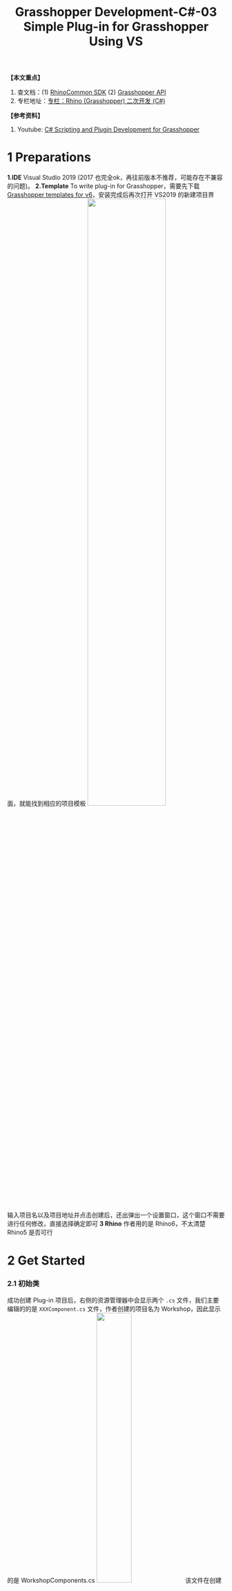 ﻿---
layout: post
title: Grasshopper Development-C#-03 Simple Plug-in for Grasshopper Using VS
categories: Grasshopper-Development
description: Personal Notes
keywords: Grasshopper-Development, Grasshopper, C#
---

**【本文重点】**
1. 查文档：(1) [RhinoCommon SDK](https://developer.rhino3d.com/5/api/RhinoCommon/html/N_Rhino.htm#!) (2) [Grasshopper API](https://developer.rhino3d.com/api/grasshopper/html/T_Grasshopper_DataTree_1.htm#!)
2. 专栏地址：[专栏：Rhino (Grasshopper) 二次开发 (C#)](https://blog.csdn.net/weixin_43728138/category_10266504.html)

**【参考资料】**
1. Youtube: [C# Scripting and Plugin Development for Grasshopper](https://www.youtube.com/watch?v=urWRRpy1fCw&t=5224s)

# 1 Preparations
**1.IDE**
Visual Studio 2019 (2017 也完全ok，再往前版本不推荐，可能存在不兼容的问题)。
**2.Template**
To write plug-in for Grasshopper，需要先下载 [Grasshopper templates for v6](https://marketplace.visualstudio.com/items?itemName=McNeel.GrasshopperAssemblyforv6)，安装完成后再次打开 VS2019 的新建项目界面，就能找到相应的项目模板
<img src="https://img-blog.csdnimg.cn/20200806145641168.png?x-oss-process=image/watermark,type_ZmFuZ3poZW5naGVpdGk,shadow_10,text_aHR0cHM6Ly9ibG9nLmNzZG4ubmV0L3dlaXhpbl80MzcyODEzOA==,size_16,color_FFFFFF,t_70" width="60%" alt="">
输入项目名以及项目地址并点击创建后，还出弹出一个设置窗口，这个窗口不需要进行任何修改，直接选择确定即可
**3 Rhino**
作者用的是 Rhino6，不太清楚 Rhino5 是否可行
# 2 Get Started
### 2.1 初始类
成功创建 Plug-in 项目后，右侧的资源管理器中会显示两个 `.cs` 文件，我们主要编辑的的是 `XXXComponent.cs` 文件，作者创建的项目名为 Workshop，因此显示的是 WorkshopComponents.cs
<img src="https://img-blog.csdnimg.cn/20200806152110204.png?x-oss-process=image/watermark,type_ZmFuZ3poZW5naGVpdGk,shadow_10,text_aHR0cHM6Ly9ibG9nLmNzZG4ubmV0L3dlaXhpbl80MzcyODEzOA==,size_16,color_FFFFFF,t_70" width="40%" alt="">
该文件在创建之初就会包含一些代码以注释，为了简洁起见作者直接删去了所有注释。删完之后的代码界面如下，可以看到初始类包含一个构造函数以及五个类方法，下边将依次介绍
<img src="https://img-blog.csdnimg.cn/2020080615245691.png?x-oss-process=image/watermark,type_ZmFuZ3poZW5naGVpdGk,shadow_10,text_aHR0cHM6Ly9ibG9nLmNzZG4ubmV0L3dlaXhpbl80MzcyODEzOA==,size_16,color_FFFFFF,t_70" width="60%" alt="">
#### 2.1.1 构造函数：public XXXComponent() {}
```csharp
 public MyFirstGhComponent()
   : base("类名", 
         "Nickname",
         "Description",
         "Category", 
         "Subcategory")
 {
 }
```
base() 中的前三个字符串将直接在鼠标移至电池上时显示：Component：电池名称，Nickname：电池简称，Discription：对电池功能的描述
<img src="https://img-blog.csdnimg.cn/20200806160327412.png?x-oss-process=image/watermark,type_ZmFuZ3poZW5naGVpdGk,shadow_10,text_aHR0cHM6Ly9ibG9nLmNzZG4ubmV0L3dlaXhpbl80MzcyODEzOA==,size_16,color_FFFFFF,t_70" width="50%" alt="">
后两个字符串 Category 和 Subcategory 显示的是该电池在电池菜单栏中的位置
<img src="https://img-blog.csdnimg.cn/20200806163926991.png?x-oss-process=image/watermark,type_ZmFuZ3poZW5naGVpdGk,shadow_10,text_aHR0cHM6Ly9ibG9nLmNzZG4ubmV0L3dlaXhpbl80MzcyODEzOA==,size_16,color_FFFFFF,t_70" width="50%" alt="">
#### 2.1.2 类方法1、2：输入、输出
类方法1、2 用于声明输入和输出变量 
```csharp
protected override void RegisterInputParams(GH_Component.GH_InputParamManager pManager)
{
	pManager.AddXXXParameter("Name", "Nickname", "Description", GH_ParamAccess.item, "默认值（可以不写）");
}
protected override void RegisterOutputParams(GH_Component.GH_InputParamManager pManager)
{
	pManager.AddXXXParameter("Name", "Nickname", "Description", GH_ParamAccess.item);
}
```
1. 这个 pManager 可以把它看成一个对象，之后的输入或输出操作都要通过这个对象来实现。
2. XXX 表示输入或输出的变量类型，涵盖几乎所有类型的变量，比如数字、点线面、几何体等等，只要打出`pManager.Add` 就可以找到
<img src="https://img-blog.csdnimg.cn/20200806221953174.png?x-oss-process=image/watermark,type_ZmFuZ3poZW5naGVpdGk,shadow_10,text_aHR0cHM6Ly9ibG9nLmNzZG4ubmV0L3dlaXhpbl80MzcyODEzOA==,size_16,color_FFFFFF,t_70" width="30%" alt="">
3. AddXXXParameter 方法中的 `GH_ParamAccess.item` 表示该变量是单个 item（list 则为 `GH_ParamAccess.list` ）
**代码示例**
```csharp
pManager.AddNumberParameter("First Number", "First Number", "First Number", GH_ParamAccess.item, 0.0);
```
#### 2.1.3 类方法3：主体
类方法3 为 Plug-in 的核心，用于实现 Plug-in 的功能。以下代码的功能为计算两个输入变量的平均值
```csharp
protected override void SolveInstance(IGH_DataAccess DA) 
{ 
	double a = double.NaN; // double.NaN 表示一个没有意义的 double 类型变量
	double b = double.NaN;
	
	// 将输入中 Name = "Fisrt Number" 的变量赋值给变量 a
	// success1 表示 GetData() 方法是否成功调用
	bool success1 = DA.GetData("First Number", ref a); 
	bool success2 = DA.GetData("Second Number", ref b);
	
	if (success1 && success2) // 如果都调用成功
	{
		double average = 0.5 * (a + b);
		// 将变量 average 赋值给输出中 Name = "Average" 的变量 
		DA.SetData("Average", average); 
	}
	else
	{
		AddRuntimeMessage(GH_RuntimeMessageLevel.Error, "Please check the inputs.");
	}		
}
```
#### 2.1.4 类方法4：图标
类方法4 用于定义电池的图标
在对这个类进行操作之前，首先需要把图标导入项目中（关于具体图标的绘制请参考本博客的 Appendix - 1）：
1. 双击 Properties - 资源 - 添加资源 - 添加现有资源，然后选择 png 文件导入
<img src="https://img-blog.csdnimg.cn/20200807174522620.png?x-oss-process=image/watermark,type_ZmFuZ3poZW5naGVpdGk,shadow_10,text_aHR0cHM6Ly9ibG9nLmNzZG4ubmV0L3dlaXhpbl80MzcyODEzOA==,size_16,color_FFFFFF,t_70" width="65%" alt="">
2. 重命名文件：作者习惯将文件命名为 `name + icon`，例如将名为 Average 的电池图标命名为 Averageicon
<img src="https://img-blog.csdnimg.cn/20200807180242369.png?x-oss-process=image/watermark,type_ZmFuZ3poZW5naGVpdGk,shadow_10,text_aHR0cHM6Ly9ibG9nLmNzZG4ubmV0L3dlaXhpbl80MzcyODEzOA==,size_16,color_FFFFFF,t_70" width="25%" alt="">

导入后回到类方法4，在 return 后添加如下代码
```csharp
 protected override System.Drawing.Bitmap Icon
 {
     get
     {
         return Properties.Resources.Averageicon;
     }
 }
```
### 2.2 生成并导入 Plug-in 文件
#### 2.2.1 方法1
这是最基础的方法，如果需要频繁修改以及调试话会非常麻烦
**(1) 生成**
<img src="https://img-blog.csdnimg.cn/20200806165300464.png?x-oss-process=image/watermark,type_ZmFuZ3poZW5naGVpdGk,shadow_10,text_aHR0cHM6Ly9ibG9nLmNzZG4ubmV0L3dlaXhpbl80MzcyODEzOA==,size_16,color_FFFFFF,t_70" width="30%" alt="">

点击生成解决方案按钮，生成成功后，可以在 `项目所在的文件夹/bin/` 内找到对应的 `.gha` 文件
**(2) 导入**
点击 File - Special Folders - Components Folder，会打开一个文件夹
<img src="https://img-blog.csdnimg.cn/20200806165900229.png?x-oss-process=image/watermark,type_ZmFuZ3poZW5naGVpdGk,shadow_10,text_aHR0cHM6Ly9ibG9nLmNzZG4ubmV0L3dlaXhpbl80MzcyODEzOA==,size_16,color_FFFFFF,t_70" width="30%" alt="">
然后把之前生成的 `.gha` 文件放进去即可
重启之后就能在电池菜单栏上找到我们的 plug-in 啦
#### 2.2.2 方法2 (recommended)
**(1) 设置 VS2019**
1. 双击右侧资源管理器中的 Properties
2. 左侧栏目中的生成事件
3. 将下图中间的第二个方框内的蓝色字段替换为，方法1第二步打开的文件夹的地址

<img src="https://img-blog.csdnimg.cn/20200806200836160.png?x-oss-process=image/watermark,type_ZmFuZ3poZW5naGVpdGk,shadow_10,text_aHR0cHM6Ly9ibG9nLmNzZG4ubmV0L3dlaXhpbl80MzcyODEzOA==,size_16,color_FFFFFF,t_70" width="50%" alt="">

修改后第二个方框的内容大致长这样
```csharp
Copy "$(TargetPath)""C:\Users\Administrator\AppData\Roaming\Grasshopper\Libraries\$(ProjectName).gha"
Erase "$(TargetPath)"
```
**(2) 设置 Rhino6**
1. 在菜单栏下的指令栏中找到 GrasshopperDeveloperSettings
<img src="https://img-blog.csdnimg.cn/20200806201503312.png?x-oss-process=image/watermark,type_ZmFuZ3poZW5naGVpdGk,shadow_10,text_aHR0cHM6Ly9ibG9nLmNzZG4ubmV0L3dlaXhpbl80MzcyODEzOA==,size_16,color_FFFFFF,t_70" width="30%" alt="">
2. 勾选 Memory load *. GHA... ，然后点击 OK 关闭窗口
<img src="https://img-blog.csdnimg.cn/20200806201757498.png?x-oss-process=image/watermark,type_ZmFuZ3poZW5naGVpdGk,shadow_10,text_aHR0cHM6Ly9ibG9nLmNzZG4ubmV0L3dlaXhpbl80MzcyODEzOA==,size_16,color_FFFFFF,t_70" width="30%" alt="">

**(3) 重新载入所有 Plug-in**
在确保 Grasshopper 所有打开的文件全都关闭之后，在 Rhino6 的菜单栏下的指令栏中输入 `GrasshopperReloadAssemblies`，即可完成重载（为了方便起见，作者一般会给这个命令设置快捷键 Ctrl + R，设置方法：工具 - 选项 - 键盘）

# 3 Examples
### 3.1 Get average
实现功能：计算两个输入变量的平均值
input 1: a number (a)
input 2: a number (b)
output: a number ((a + b) / 2)
**1.创建类**
右键单击 Workshop - 添加 - 添加新项 - 左侧栏选择 Rhinoceros，创建一个名为 `GhcAverage.cs` 的文件
<img src="https://img-blog.csdnimg.cn/20200806220414197.png?x-oss-process=image/watermark,type_ZmFuZ3poZW5naGVpdGk,shadow_10,text_aHR0cHM6Ly9ibG9nLmNzZG4ubmV0L3dlaXhpbl80MzcyODEzOA==,size_16,color_FFFFFF,t_70" width="60%" alt="">

**2.全部代码**
```csharp
using System;
using System.Collections.Generic;

using Grasshopper.Kernel;
using Rhino.Geometry;

namespace Workshop
{
    public class GhcAverage : GH_Component
    {
        public GhcAverage()
          : base("GhcAverage", "Average",
              "Galculate the average of two numbers",
              "Workshop", "Utilities")
        {
        }

        protected override void RegisterInputParams(GH_Component.GH_InputParamManager pManager)
        {
            pManager.AddNumberParameter("First Number", "First Number", "First Number", GH_ParamAccess.item, 0.0);
            pManager.AddNumberParameter("Second Number", "Second Number", "Second Number", GH_ParamAccess.item, 0.0);
        }

        protected override void RegisterOutputParams(GH_Component.GH_OutputParamManager pManager)
        {
            pManager.AddNumberParameter("Average", "Average", "Average", GH_ParamAccess.item);
        }

        protected override void SolveInstance(IGH_DataAccess DA)
        {
            double a = double.NaN;
            double b = double.NaN;

            bool success1 = DA.GetData("First Number", ref a);
            bool success2 = DA.GetData("Second Number", ref b);

            if (success1 && success2)
            {
                double average = 0.5 * (a + b);
                DA.SetData("Average", average);
            }
            else
            {
                AddRuntimeMessage(GH_RuntimeMessageLevel.Error, "Please check the inputs.");
            }
        }

        protected override System.Drawing.Bitmap Icon
        {
            get
            {
                return Properties.Resources.Averageicon;
            }
        }

        public override Guid ComponentGuid
        {
            get { return new Guid("624cc2f9-5838-4067-85c3-19d06fcc213c"); }
        }
    }
}
```
### 3.2 Get centroid 
实现功能：计算多个输入点的形心（centroid），并同时输出形心所在点与其他点之间的距离
**input:** a list of points
**output 1:** a point (centroid)
**output 2:** a list of numbers (distances)
**1.效果图**
<img src="https://img-blog.csdnimg.cn/20200808123641538.png?x-oss-process=image/watermark,type_ZmFuZ3poZW5naGVpdGk,shadow_10,text_aHR0cHM6Ly9ibG9nLmNzZG4ubmV0L3dlaXhpbl80MzcyODEzOA==,size_16,color_FFFFFF,t_70" width="70%" alt="">
**2.全部代码**
```csharp
// using 部分同 Section 3.1
namespace Workshop
{
    public class GhcCentroid : GH_Component
    {
        public GhcCentroid()
          : base("GhcCentroid", "Centroid",
              "Find the centroid of a set of points, and compute the distance from the centroid to each point.",
              "Workshop", "Utilities")
        {
        }

        protected override void RegisterInputParams(GH_Component.GH_InputParamManager pManager)
        {
            pManager.AddPointParameter("Points", "Points", "Points", GH_ParamAccess.list);
        }

        protected override void RegisterOutputParams(GH_Component.GH_OutputParamManager pManager)
        {
            pManager.AddPointParameter("Centroid", "Centroid", "Centroid", GH_ParamAccess.item);
            pManager.AddNumberParameter("Distances", "Distances", "Distances", GH_ParamAccess.list);
        }

        protected override void SolveInstance(IGH_DataAccess DA)
        {
            List<Point3d> iPoints = new List<Point3d>();
            DA.GetDataList("Points", iPoints);
            
        	// get the centroid
            Point3d centroid = new Point3d(0.0, 0.0, 0.0);
            foreach (Point3d point in iPoints)
                centroid += point;
            centroid = centroid / iPoints.Count;
            DA.SetData("Centroid", centroid);

			// get the distances
            List<double> distances = new List<double>();
            foreach (Point3d point in iPoints)
                distances.Add(centroid.DistanceTo(point));
            DA.SetDataList("Distances", distances);
        }

        protected override System.Drawing.Bitmap Icon
        {
            get
            {
                return Properties.Resources.Centroidicon;
            }
        }

        public override Guid ComponentGuid
        {
            get { return new Guid("830d40a0-f7fe-4054-965b-c0d1906c4c12"); }
        }
    }
}
```
### 3.3 Move particle
实现功能：以一定的速度移动点
**input 1:** a boolean (是否从原点重新开始移动)
**input 2:** a vector (移动速度)
**output:** a point 
在这个例子中，作者在类方法3，即 SolveInstance() 前声明了一个变量 `currentPosition`。这里**声明但不赋值**，目的是为了使得程序在运行完一次之后保留这个变量的值以供下次运行使用（体现在例子中：每运行一次 particle 都在上一次的移动的基础上再移动一次 ）
**1.效果图**
![在这里插入图片描述](https://img-blog.csdnimg.cn/20200808130728328.gif)
**2.全部代码**

```csharp
// using 部分同 Section 3.1
namespace Workshop
{
    public class GhcMovingParticle : GH_Component
    {
        public GhcMovingParticle()
          : base("GhcMovingParticle", "Moving Particle",
              "Create a moving point in the direction specified by the user.",
              "Workshop", "Utilities")
        {
        }

        protected override void RegisterInputParams(GH_Component.GH_InputParamManager pManager)
        {
            pManager.AddBooleanParameter("ifReset", "ifRest", "ifRest", GH_ParamAccess.item);
            pManager.AddVectorParameter("Velocity", "Velocity", "Velocity", GH_ParamAccess.item);

        }

        protected override void RegisterOutputParams(GH_Component.GH_OutputParamManager pManager)
        {
            pManager.AddPointParameter("Particle", "Particle", "Particle", GH_ParamAccess.item);
        }
        
        Point3d currentPosition;
        protected override void SolveInstance(IGH_DataAccess DA)
        {
            bool ifReset = false;
            Vector3d v = new Vector3d(0, 0, 0);

            bool success1 = DA.GetData("ifReset", ref ifReset);
            bool success2 = DA.GetData("Velocity", ref v);

            if (success1 && success2) 
            {
                if (ifReset)
                    currentPosition = new Point3d(0, 0, 0);
                currentPosition += v;
                DA.SetData("Particle", currentPosition);   
            }
        }

        protected override System.Drawing.Bitmap Icon
        {
            get
            {
                return Properties.Resources.MovingParticleicon;
            }
        }

        public override Guid ComponentGuid
        {
            get { return new Guid("810f88e6-c5ef-419d-8285-39dfa638dbd4"); }
        }
    }
}
```

# Appendix
### 1 绘制电池图标
在线 PS 绘图网站：[https://ps.gaoding.com/](https://ps.gaoding.com/)
图标的要求：
<img src="https://img-blog.csdnimg.cn/20200807210127205.png?x-oss-process=image/watermark,type_ZmFuZ3poZW5naGVpdGk,shadow_10,text_aHR0cHM6Ly9ibG9nLmNzZG4ubmV0L3dlaXhpbl80MzcyODEzOA==,size_16,color_FFFFFF,t_70" width="60%" alt="">




















